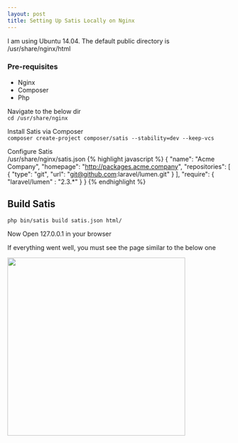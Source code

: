 ```yaml
---
layout: post
title: Setting Up Satis Locally on Nginx
---
```


I am using Ubuntu 14.04. The default public directory is /usr/share/nginx/html

### Pre-requisites
* Nginx
* Composer
* Php

Navigate to the below dir<br>
`cd /usr/share/nginx`

Install Satis via Composer<br>
`composer create-project composer/satis --stability=dev --keep-vcs`

Configure Satis<br>
/usr/share/nginx/satis.json
{% highlight javascript %}
{
  "name": "Acme Company",
  "homepage": "http://packages.acme.company",
  "repositories": [
    {
      "type": "git",
      "url": "git@github.com:laravel/lumen.git"
    }
  ],
  "require": {
  	"laravel/lumen" : "2.3.*"
  }
}
{% endhighlight %}

## Build Satis<br>
`php bin/satis build satis.json html/`

Now Open 127.0.0.1 in your browser

If everything went well, you must see the page similar to the below one

<img src="{{ site.baseurl }}/images/Satis.png" style="width: 400px;"/>